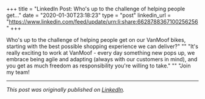 +++
title = "LinkedIn Post: Who's up to the challenge of helping people get..."
date = "2020-01-30T23:18:23"
type = "post"
linkedin_url = "https://www.linkedin.com/feed/update/urn:li:share:6628788367100256256"
+++

Who's up to the challenge of helping people get on our VanMoof bikes, starting with the best possible shopping experience we can deliver?"
""
"It's really exciting to work at VanMoof - every day something new pops up, we embrace being agile and adapting (always with our customers in mind), and you get as much freedom as responsibility you're willing to take."
""
"Join my team!

---

*This post was originally published on [LinkedIn](https://www.linkedin.com/in/adrianmoreno/recent-activity/all/).*